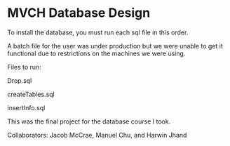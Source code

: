 # MVCH Database Design

To install the database, you must run each sql file in this order. 

A batch file for the user was under production but we were unable to get it functional due to restrictions on the machines we were using.

Files to run:

Drop.sql

createTables.sql

insertInfo.sql

This was the final project for the database course I took.

Collaborators: Jacob McCrae, Manuel Chu, and Harwin Jhand
